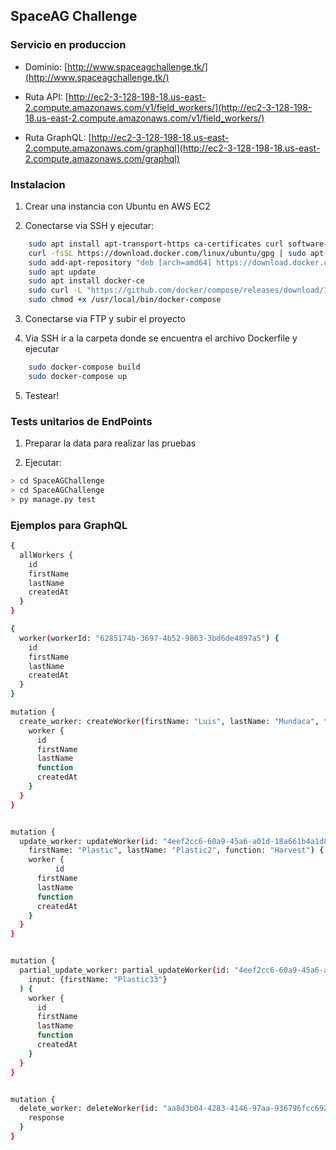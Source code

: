 ## SpaceAG Challenge

### Servicio en produccion

* Dominio: [http://www.spaceagchallenge.tk/](http://www.spaceagchallenge.tk/)

* Ruta API: [http://ec2-3-128-198-18.us-east-2.compute.amazonaws.com/v1/field_workers/](http://ec2-3-128-198-18.us-east-2.compute.amazonaws.com/v1/field_workers/)

* Ruta GraphQL: [http://ec2-3-128-198-18.us-east-2.compute.amazonaws.com/graphql](http://ec2-3-128-198-18.us-east-2.compute.amazonaws.com/graphql)

### Instalacion
1. Crear una instancia con Ubuntu en AWS EC2

2. Conectarse via SSH y ejecutar:
```bash
    sudo apt install apt-transport-https ca-certificates curl software-properties-common gnupg-agent
    curl -fsSL https://download.docker.com/linux/ubuntu/gpg | sudo apt-key add -
    sudo add-apt-repository "deb [arch=amd64] https://download.docker.com/linux/ubuntu `lsb_release -cs` test"
    sudo apt update
    sudo apt install docker-ce
    sudo curl -L "https://github.com/docker/compose/releases/download/1.29.2/docker-compose-$(uname -s)-$(uname -m)" -o /usr/local/bin/docker-compose
    sudo chmod +x /usr/local/bin/docker-compose
```

3. Conectarse via FTP y subir el proyecto

4. Via SSH ir a la carpeta donde se encuentra el archivo Dockerfile y ejecutar
```bash
    sudo docker-compose build
    sudo docker-compose up
```

5. Testear!

### Tests unitarios de EndPoints

1. Preparar la data para realizar las pruebas

2. Ejecutar:
```bash
> cd SpaceAGChallenge
> cd SpaceAGChallenge
> py manage.py test
```

### Ejemplos para GraphQL
```bash
{
  allWorkers {
    id
    firstName
    lastName
    createdAt
  }
}

{
  worker(workerId: "6285174b-3697-4b52-9863-3bd6de4897a5") {
    id
    firstName
    lastName
    createdAt
  }
}

mutation {
  create_worker: createWorker(firstName: "Luis", lastName: "Mundaca", function: "") {
    worker {
      id
      firstName
      lastName
      function
      createdAt
    }
  }
}


mutation {
  update_worker: updateWorker(id: "4eef2cc6-60a9-45a6-a01d-18a661b4a1d8",
    firstName: "Plastic", lastName: "Plastic2", function: "Harvest") {
    worker {
 		  id
      firstName
      lastName
      function
      createdAt
    }
  }
}


mutation {
  partial_update_worker: partial_updateWorker(id: "4eef2cc6-60a9-45a6-a01d-18a661b4a1d8",
    input: {firstName: "Plastic33"}
  ) {
    worker {
      id
      firstName
      lastName
      function
      createdAt
    }
  }
}


mutation {
  delete_worker: deleteWorker(id: "aa8d3b04-4283-4146-97aa-936796fcc692") {
    response
  }
}
```